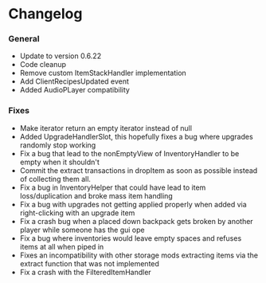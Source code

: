 # Changelog

### General
- Update to version 0.6.22
- Code cleanup
- Remove custom ItemStackHandler implementation
- Add ClientRecipesUpdated event
- Added AudioPLayer compatibility

### Fixes
- Make iterator return an empty iterator instead of null
- Added UpgradeHandlerSlot, this hopefully fixes a bug where upgrades randomly stop working
- Fix a bug that lead to the nonEmptyView of InventoryHandler to be empty when it shouldn't
- Commit the extract transactions in dropItem as soon as possible instead of collecting them all.
- Fix a bug in InventoryHelper that could have lead to item loss/duplication and broke mass item handling
- Fix a bug with upgrades not getting applied properly when added via right-clicking with an upgrade item
- Fix a crash bug when a placed down backpack gets broken by another player while someone has the gui ope
- Fix a bug where inventories would leave empty spaces and refuses items at all when piped in
- Fixes an incompatibility with other storage mods extracting items via the extract function that was not implemented
- Fix a crash with the FilteredItemHandler